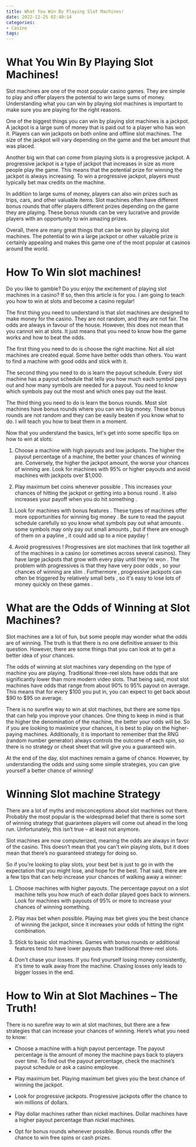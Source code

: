 ```yaml
---
title: What You Win By Playing Slot Machines!
date: 2022-12-25 02:40:14
categories:
- Casino
tags:
---
```



#  What You Win By Playing Slot Machines!

Slot machines are one of the most popular casino games. They are simple to play and offer players the potential to win large sums of money. Understanding what you can win by playing slot machines is important to make sure you are playing for the right reasons.

One of the biggest things you can win by playing slot machines is a jackpot. A jackpot is a large sum of money that is paid out to a player who has won it. Players can win jackpots on both online and offline slot machines. The size of the jackpot will vary depending on the game and the bet amount that was placed.

Another big win that can come from playing slots is a progressive jackpot. A progressive jackpot is a type of jackpot that increases in size as more people play the game. This means that the potential prize for winning the jackpot is always increasing. To win a progressive jackpot, players must typically bet max credits on the machine.

In addition to large sums of money, players can also win prizes such as trips, cars, and other valuable items. Slot machines often have different bonus rounds that offer players different prizes depending on the game they are playing. These bonus rounds can be very lucrative and provide players with an opportunity to win amazing prizes.

Overall, there are many great things that can be won by playing slot machines. The potential to win a large jackpot or other valuable prize is certainly appealing and makes this game one of the most popular at casinos around the world.

#  How To Win slot machines!

Do you like to gamble? Do you enjoy the excitement of playing slot machines in a casino? If so, then this article is for you. I am going to teach you how to win at slots and become a casino regular!

The first thing you need to understand is that slot machines are designed to make money for the casino. They are not random, and they are not fair. The odds are always in favour of the house. However, this does not mean that you cannot win at slots. It just means that you need to know how the game works and how to beat the odds.

The first thing you need to do is choose the right machine. Not all slot machines are created equal. Some have better odds than others. You want to find a machine with good odds and stick with it.

The second thing you need to do is learn the payout schedule. Every slot machine has a payout schedule that tells you how much each symbol pays out and how many symbols are needed for a payout. You need to know which symbols pay out the most and which ones pay out the least.

The third thing you need to do is learn the bonus rounds. Most slot machines have bonus rounds where you can win big money. These bonus rounds are not random and they can be easily beaten if you know what to do. I will teach you how to beat them in a moment.

Now that you understand the basics, let's get into some specific tips on how to win at slots:

1) Choose a machine with high payouts and low jackpots. The higher the payout percentage of a machine, the better your chances of winning are. Conversely, the higher the jackpot amount, the worse your chances of winning are. Look for machines with 95% or higher payouts and avoid machines with jackpots over $1,000.

2) Play maximum bet coins whenever possible . This increases your chances of hitting the jackpot or getting into a bonus round . It also increases your payoff when you do hit something .

3) Look for machines with bonus features . These types of machines offer more opportunities for winning big money . Be sure to read the payout schedule carefully so you know what symbols pay out what amounts . some symbols may only pay out small amounts , but if there are enough of them on a payline , it could add up to a nice payday ! 

4) Avoid progressives ! Progressives are slot machines that link together all of the machines in a casino (or sometimes across several casinos). They have large jackpots that grow with every play until they're won . The problem with progressives is that they have very poor odds , so your chances of winning are slim . Furthermore , progressive jackpots can often be triggered by relatively small bets , so it's easy to lose lots of money quickly on these games .

#  What are the Odds of Winning at Slot Machines?

Slot machines are a lot of fun, but some people may wonder what the odds are of winning. The truth is that there is no one definitive answer to this question. However, there are some things that you can look at to get a better idea of your chances.

The odds of winning at slot machines vary depending on the type of machine you are playing. Traditional three-reel slots have odds that are significantly lower than more modern video slots. That being said, most slot machines have odds that range from about 90% to 95% payout on average. This means that for every $100 you put in, you can expect to get back about $90 to $95 on average.

There is no surefire way to win at slot machines, but there are some tips that can help you improve your chances. One thing to keep in mind is that the higher the denomination of the machine, the better your odds will be. So if you are looking to maximize your chances, it is best to play on the higher-paying machines. Additionally, it is important to remember that the RNG (random number generator) always controls the outcome of each spin, so there is no strategy or cheat sheet that will give you a guaranteed win.

At the end of the day, slot machines remain a game of chance. However, by understanding the odds and using some simple strategies, you can give yourself a better chance of winning!

#  Winning Slot machine Strategy

There are a lot of myths and misconceptions about slot machines out there. Probably the most popular is the widespread belief that there is some sort of winning strategy that guarantees players will come out ahead in the long run. Unfortunately, this isn’t true – at least not anymore.

Slot machines are now computerized, meaning the odds are always in favor of the casino. This doesn’t mean that you can’t win playing slots, but it does mean that there’s no guaranteed strategy for doing so.

So if you’re looking to play slots, your best bet is just to go in with the expectation that you might lose, and hope for the best. That said, there are a few tips that can help increase your chances of walking away a winner:

1) Choose machines with higher payouts. The percentage payout on a slot machine tells you how much of each dollar played goes back to winners. Look for machines with payouts of 95% or more to increase your chances of winning something.

2) Play max bet when possible. Playing max bet gives you the best chance of winning the jackpot, since it increases your odds of hitting the right combination.

3) Stick to basic slot machines. Games with bonus rounds or additional features tend to have lower payouts than traditional three-reel slots.

4) Don't chase your losses. If you find yourself losing money consistently, it's time to walk away from the machine. Chasing losses only leads to bigger losses in the end.

#  How to Win at Slot Machines – The Truth!

There is no surefire way to win at slot machines, but there are a few strategies that can increase your chances of winning. Here’s what you need to know:

 * Choose a machine with a high payout percentage. The payout percentage is the amount of money the machine pays back to players over time. To find out the payout percentage, check the machine’s payout schedule or ask a casino employee.

* Play maximum bet. Playing maximum bet gives you the best chance of winning the jackpot.

* Look for progressive jackpots. Progressive jackpots offer the chance to win millions of dollars.

* Play dollar machines rather than nickel machines. Dollar machines have a higher payout percentage than nickel machines.

* Opt for bonus rounds whenever possible. Bonus rounds offer the chance to win free spins or cash prizes.